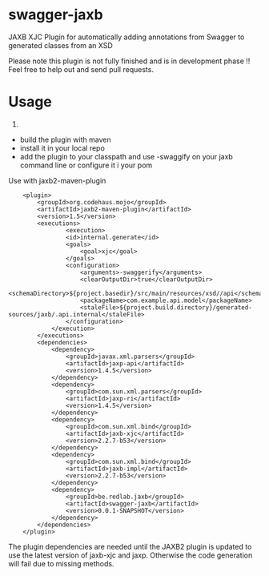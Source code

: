 swagger-jaxb
============

JAXB XJC Plugin for automatically adding annotations from Swagger to generated classes from an XSD

Please note this plugin is not fully finished and is in development phase !! Feel free to help out and send pull requests.

Usage
============
1.
* build the plugin with maven
* install it in your local repo
* add the plugin to your classpath and use -swaggify on your jaxb command line or configure it i your pom

 
Use with jaxb2-maven-plugin

```
    <plugin>
        <groupId>org.codehaus.mojo</groupId>
		<artifactId>jaxb2-maven-plugin</artifactId>
		<version>1.5</version>
	  	<executions>
	     		<execution>
				<id>internal.generate</id>
				<goals>
					<goal>xjc</goal>
				</goals>
				<configuration>
				 	<arguments>-swaggerify</arguments>
					<clearOutputDir>true</clearOutputDir>
					<schemaDirectory>${project.basedir}/src/main/resources/xsd//api</schemaDirectory>
					<packageName>com.example.api.model</packageName>
					<staleFile>${project.build.directory}/generated-sources/jaxb/.api.internal</staleFile>
				</configuration>
			</execution>
		</executions>
		<dependencies>
			<dependency>
				<groupId>javax.xml.parsers</groupId>
				<artifactId>jaxp-api</artifactId>
				<version>1.4.5</version>
			</dependency>
			<dependency>
				<groupId>com.sun.xml.parsers</groupId>
				<artifactId>jaxp-ri</artifactId>
				<version>1.4.5</version>
			</dependency>
			<dependency>
				<groupId>com.sun.xml.bind</groupId>
				<artifactId>jaxb-xjc</artifactId>
				<version>2.2.7-b53</version>
			</dependency>
			<dependency>
				<groupId>com.sun.xml.bind</groupId>
				<artifactId>jaxb-impl</artifactId>
				<version>2.2.7-b53</version>
			</dependency>
			<dependency>
				<groupId>be.redlab.jaxb</groupId>
				<artifactId>swagger-jaxb</artifactId>
				<version>0.0.1-SNAPSHOT</version>
			</dependency>
		</dependencies>
	</plugin>
```

The plugin dependencies are needed until the JAXB2 plugin is updated to use the latest version of jaxb-xjc and jaxp. Otherwise the code generation will fail due to missing methods.
